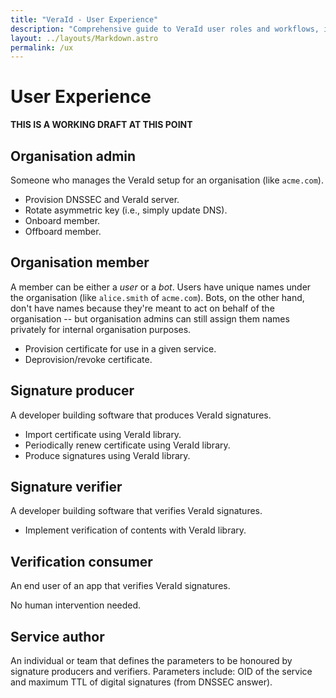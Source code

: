 ```yaml
---
title: "VeraId - User Experience"
description: "Comprehensive guide to VeraId user roles and workflows, including organisation administration, member management, and signature verification processes"
layout: ../layouts/Markdown.astro
permalink: /ux
---
```


# User Experience

**THIS IS A WORKING DRAFT AT THIS POINT**

## Organisation admin

Someone who manages the VeraId setup for an organisation (like `acme.com`).

- Provision DNSSEC and VeraId server.
- Rotate asymmetric key (i.e., simply update DNS).
- Onboard member.
- Offboard member.

## Organisation member

A member can be either a _user_ or a _bot_. Users have unique names under the organisation (like `alice.smith` of `acme.com`). Bots, on the other hand, don't have names because they're meant to act on behalf of the organisation -- but organisation admins can still assign them names privately for internal organisation purposes.

- Provision certificate for use in a given service.
- Deprovision/revoke certificate.

## Signature producer

A developer building software that produces VeraId signatures.

- Import certificate using VeraId library.
- Periodically renew certificate using VeraId library.
- Produce signatures using VeraId library.

## Signature verifier

A developer building software that verifies VeraId signatures.

- Implement verification of contents with VeraId library.

## Verification consumer

An end user of an app that verifies VeraId signatures.

No human intervention needed.

## Service author

An individual or team that defines the parameters to be honoured by signature producers and verifiers. Parameters include: OID of the service and maximum TTL of digital signatures (from DNSSEC answer).
